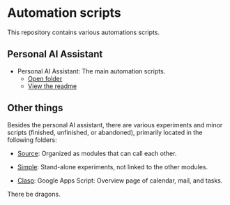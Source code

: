 # Automation scripts

This repository contains various automations scripts.


## Personal AI Assistant

- Personal AI Assistant: The main automation scripts.
  - [Open folder](Source/Flows/PersonalAssistant)
  - [View the readme](Source/Flows/PersonalAssistant/Readme.md)


## Other things

Besides the personal AI assistant, there are various experiments and minor scripts (finished, unfinished, or abandoned), primarily located in the following folders:

- [Source](Source): Organized as modules that can call each other.

- [Simple](Simple): Stand-alone experiments, not linked to the other modules.

- [Clasp](Clasp): Google Apps Script: Overview page of calendar, mail, and tasks.

There be dragons.